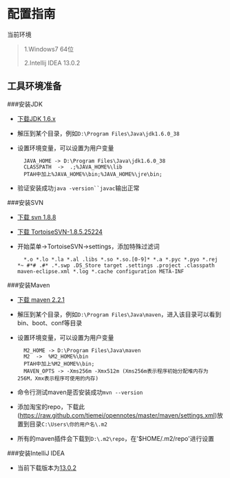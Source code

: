 配置指南
=======

当前环境
>1.Windows7 64位
>
>2.Intellij IDEA 13.0.2

工具环境准备
------------

###安装JDK
* [下载JDK 1.6.x](http://www.oracle.com/technetwork/java/javase/downloads/jdk6u38-downloads-1877406.html)
* 解压到某个目录，例如`D:\Program Files\Java\jdk1.6.0_38`
* 设置环境变量，可以设置为用户变量

        JAVA_HOME -> D:\Program Files\Java\jdk1.6.0_38
        CLASSPATH  ->  .;%JAVA_HOME%\lib
        PTAH中加上%JAVA_HOME%\bin;%JAVA_HOME%\jre\bin;
        
* 验证安装成功`java -version``javac`输出正常


###安装SVN
* [下载 svn 1.8.8](http://sourceforge.net/projects/win32svn/files/1.8.8/)
* [下载 TortoiseSVN-1.8.5.25224](http://tortoisesvn.net/downloads.html)
* 开始菜单->TortoiseSVN->settings，添加特殊过滤词

        *.o *.lo *.la *.al .libs *.so *.so.[0-9]* *.a *.pyc *.pyo *.rej *~ #*# .#* .*.swp .DS_Store target .settings .project .classpath maven-eclipse.xml *.log *.cache configuration META-INF

###安装Maven
* [下载 maven 2.2.1](http://apache.dataguru.cn/maven/maven-2/2.2.1/binaries/apache-maven-2.2.1-bin.zip)
* 解压到某个目录，例如`D:\Program Files\Java\maven`，进入该目录可以看到bin、boot、conf等目录
* 设置环境变量，可以设置为用户变量

        M2_HOME -> D:\Program Files\Java\maven
        M2  ->  %M2_HOME%\bin
        PTAH中加上%M2_HOME%\bin;
        MAVEN_OPTS -> -Xms256m -Xmx512m (Xms256m表示程序初始分配堆内存为256M，Xmx表示程序可使用的内存)

* 命令行测试maven是否安装成功`mvn --version`

* 添加淘宝的repo，下载此(https://raw.github.com/tiemei/opennotes/master/maven/settings.xml)放置到目录`C:\Users\你的用户名\.m2`
* 所有的maven插件会下载到`D:\.m2\repo`，在'<localRepository>$HOME/.m2/repo</localRepository>'进行设置

###安装IntelliJ IDEA
* 当前下载版本为[13.0.2](http://download-ln.jetbrains.com/idea/ideaIC-13.0.2.exe)
